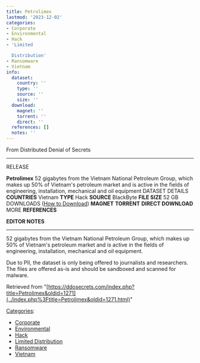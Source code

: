```yaml
---
title: Petrolimex
lastmod: '2023-12-02'
categories:
- Corporate
- Environmental
- Hack
- 'Limited

  Distribution'
- Ransomware
- Vietnam
info:
  dataset:
    country: ''
    type: ''
    source: ''
    size: ''
  download:
    magnet: ''
    torrent: ''
    direct: ''
  references: []
  notes: ''
---
```




From Distributed Denial of Secrets

---
RELEASE

**Petrolimex**
52 gigabytes from the Vietnam National Petroleum Group, which makes up 50% of Vietnam's petroleum market and is active in the fields of engineering, installation, mechanical and oil equipment
DATASET DETAILS
**COUNTRIES** Vietnam
**TYPE** Hack
**SOURCE** BlackByte
**FILE SIZE** 52 GB
DOWNLOADS ([How to Download](Torrents.html "Torrents"))
**MAGNET**
**TORRENT**
**DIRECT DOWNLOAD**
MORE
**REFERENCES**

**EDITOR NOTES**

---

52 gigabytes from the Vietnam National Petroleum Group, which makes up
50% of Vietnam's petroleum market and is active in the fields of
engineering, installation, mechanical and oil equipment.

Due to PII, the dataset is only being offered to journalists and
researchers. The files are offered as-is and should be sandboxed and
scanned for malware.

Retrieved from
"[https://ddosecrets.com/index.php?title=Petrolimex&oldid=1271](../index.php%3Ftitle=Petrolimex&oldid=1271.html)"

[Categories](./Special:Categories.html "Special:Categories"):

- [Corporate](./Category:Corporate.html "Category:Corporate")
- [Environmental](./Category:Environmental.html "Category:Environmental")
- [Hack](./Category:Hack.html "Category:Hack")
- [Limited
Distribution](./Category:Limited_Distribution.html "Category:Limited Distribution")
- [Ransomware](./Category:Ransomware.html "Category:Ransomware")
- [Vietnam](./Category:Vietnam.html "Category:Vietnam")
